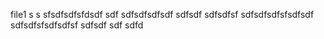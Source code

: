 file1 
s s
sfsdfsdfsfdsdf
sdf
sdfsdfsdfsdf
sdfsdf
sdfsdfsf
sdfsdfsdfsfsdfsdf
sdfsdfsfsdfsdfsf
sdfsdf
sdf
sdfd

